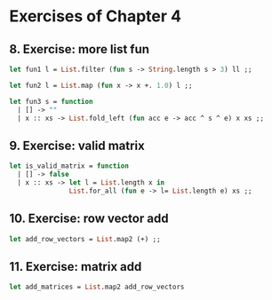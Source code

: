 # Exercises of Chapter 4 
## 8. Exercise: more list fun 
```Ocaml
let fun1 l = List.filter (fun s -> String.length s > 3) ll ;;

let fun2 l = List.map (fun x -> x +. 1.0) l ;;

let fun3 s = function
  | [] -> ""
  | x :: xs -> List.fold_left (fun acc e -> acc ^ s ^ e) x xs ;;
```
## 9. Exercise: valid matrix 
```Ocaml
let is_valid_matrix = function
  | [] -> false
  | x :: xs -> let l = List.length x in
               List.for_all (fun e -> l= List.length e) xs ;;
```
## 10. Exercise: row vector add
```Ocaml
let add_row_vectors = List.map2 (+) ;;
```
## 11. Exercise: matrix add
```Ocaml
let add_matrices = List.map2 add_row_vectors
```
